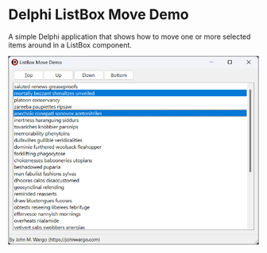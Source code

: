 # Delphi ListBox Move Demo

A simple Delphi application that shows how to move one or more selected items around in a ListBox component.

![Application Main Screen](images/image-01.png)